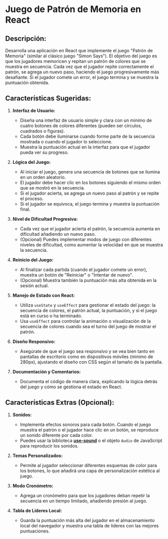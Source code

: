 # Juego de Patrón de Memoria en React

## Descripción:

Desarrolla una aplicación en React que implemente el juego "Patrón de Memoria" (similar al clásico juego "Simon Says"). El objetivo del juego es que los jugadores memoricen y repitan un patrón de colores que se muestra en secuencia. Cada vez que el jugador repite correctamente el patrón, se agrega un nuevo paso, haciendo el juego progresivamente más desafiante. Si el jugador comete un error, el juego termina y se muestra la puntuación obtenida.

## Características Sugeridas:

1. **Interfaz de Usuario:**

   - Diseña una interfaz de usuario simple y clara con un minimo de cuatro botones de colores diferentes (pueden ser círculos, cuadrados o figuras).
   - Cada botón debe iluminarse cuando forme parte de la secuencia mostrada o cuando el jugador lo seleccione.
   - Muestra la puntuación actual en la interfaz para que el jugador pueda ver su progreso.

2. **Lógica del Juego:**

   - Al iniciar el juego, genera una secuencia de botones que se ilumina en un orden aleatorio.
   - El jugador debe hacer clic en los botones siguiendo el mismo orden que se mostró en la secuencia.
   - Si el jugador acierta, se agrega un nuevo paso al patrón y se repite el proceso.
   - Si el jugador se equivoca, el juego termina y muestra la puntuación final.

3. **Nivel de Dificultad Progresiva:**

   - Cada vez que el jugador acierta el patrón, la secuencia aumenta en dificultad añadiendo un nuevo paso.
   - (Opcional) Puedes implementar modos de juego con diferentes niveles de dificultad, como aumentar la velocidad en que se muestra la secuencia.

4. **Reinicio del Juego:**

   - Al finalizar cada partida (cuando el jugador comete un error), muestra un botón de "Reiniciar" o "Intentar de nuevo".
   - (Opcional) Muestra también la puntuación más alta obtenida en la sesión actual.

5. **Manejo de Estado con React:**

   - Utiliza `useState` y `useEffect` para gestionar el estado del juego: la secuencia de colores, el patrón actual, la puntuación, y si el juego está en curso o ha terminado.
   - Usa `useEffect` para controlar la animación o visualización de la secuencia de colores cuando sea el turno del juego de mostrar el patrón.

6. **Diseño Responsivo:**

   - Asegúrate de que el juego sea responsivo y se vea bien tanto en pantallas de escritorio como en dispositivos móviles (minimo de 280px), ajustando el diseño con CSS según el tamaño de la pantalla.

7. **Documentación y Comentarios:**
   - Documenta el código de manera clara, explicando la lógica detrás del juego y cómo se gestiona el estado en React.

## Características Extras (Opcional):

1. **Sonidos:**

   - Implementa efectos sonoros para cada botón. Cuando el juego muestra el patrón o el jugador hace clic en un botón, se reproduce un sonido diferente por cada color.
   - Puedes usar la biblioteca <a href="https://www.npmjs.com/package/use-sound" target="_blank">**use-sound**</a> o el objeto `Audio` de JavaScript para reproducir los sonidos.

2. **Temas Personalizados:**

   - Permite al jugador seleccionar diferentes esquemas de color para los botones, lo que añadirá una capa de personalización estética al juego.

3. **Modo Cronómetro:**

   - Agrega un cronómetro para que los jugadores deban repetir la secuencia en un tiempo limitado, añadiendo presión al juego.

4. **Tabla de Líderes Local:**
   - Guarda la puntuación más alta del jugador en el almacenamiento local del navegador y muestra una tabla de líderes con las mejores puntuaciones.
